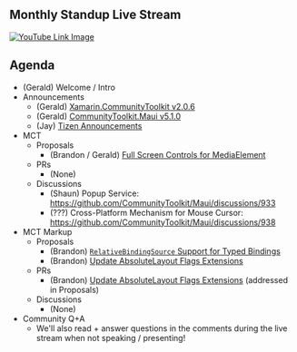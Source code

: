 ## Monthly Standup Live Stream

[![YouTube Link Image](https://user-images.githubusercontent.com/13558917/236275705-981a84ba-3472-46fd-b036-cb5d9681b700.png)](https://www.youtube.com/watch?v=mRxA-roTPt8)

## Agenda

- (Gerald) Welcome / Intro
- Announcements
  - (Gerald) [Xamarin.CommunityToolkit v2.0.6](https://github.com/xamarin/XamarinCommunityToolkit/releases/tag/2.0.6)
  - (Gerald) [CommunityToolkit.Maui v5.1.0](https://github.com/CommunityToolkit/Maui/releases/tag/5.1.0)
  - (Jay) [Tizen Announcements](https://github.com/JoonghyunCho/CommunityToolkit.Maui/wiki/One-Bite-of-Tizen,-May-2023-Standup)
- MCT
  - Proposals
    - (Brandon / Gerald) [Full Screen Controls for MediaElement](https://github.com/CommunityToolkit/Maui/issues/1172)
  - PRs
    - (None)
  - Discussions
    - (Shaun) Popup Service: https://github.com/CommunityToolkit/Maui/discussions/933
    - (???) Cross-Platform Mechanism for Mouse Cursor: https://github.com/CommunityToolkit/Maui/discussions/938
- MCT Markup
  - Proposals
    - (Brandon) [`RelativeBindingSource` Support for Typed Bindings](https://github.com/CommunityToolkit/Maui.Markup/issues/200)
    - (Brandon) [Update AbsoluteLayout Flags Extensions](https://github.com/CommunityToolkit/Maui.Markup/issues/215)
  - PRs
    - (Brandon) [Update AbsoluteLayout Flags Extensions](https://github.com/CommunityToolkit/Maui.Markup/pull/216) (addressed in Proposals)
  - Discussions
    - (None)
- Community Q+A
  - We'll also read + answer questions in the comments during the live stream when not speaking / presenting!